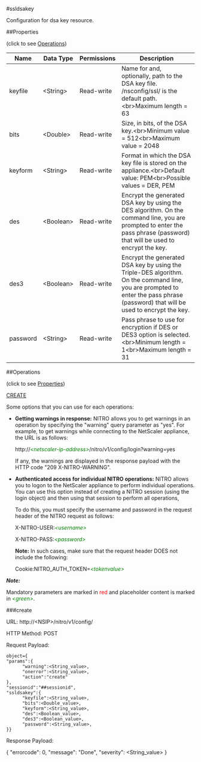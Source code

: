 #ssldsakey

Configuration for dsa key resource.


##Properties 
<span>(click to see [Operations](#operations))</span>


<table><thead><tr><th>Name</th><th> Data Type</th><th> Permissions</th><th>Description</th></tr></thead><tbody><tr><td>keyfile</td><td>&lt;String></td><td>Read-write</td><td>Name for and, optionally, path to the DSA key file. /nsconfig/ssl/ is the default path.&lt;br>Maximum length = 63</td><tr><tr><td>bits</td><td>&lt;Double></td><td>Read-write</td><td>Size, in bits, of the DSA key.&lt;br>Minimum value = 512&lt;br>Maximum value = 2048</td><tr><tr><td>keyform</td><td>&lt;String></td><td>Read-write</td><td>Format in which the DSA key file is stored on the appliance.&lt;br>Default value: PEM&lt;br>Possible values = DER, PEM</td><tr><tr><td>des</td><td>&lt;Boolean></td><td>Read-write</td><td>Encrypt the generated DSA key by using the DES algorithm. On the command line, you are prompted to enter the pass phrase (password) that will be used to encrypt the key.</td><tr><tr><td>des3</td><td>&lt;Boolean></td><td>Read-write</td><td>Encrypt the generated DSA key by using the Triple-DES algorithm. On the command line, you are prompted to enter the pass phrase (password) that will be used to encrypt the key.</td><tr><tr><td>password</td><td>&lt;String></td><td>Read-write</td><td>Pass phrase to use for encryption if DES or DES3 option is selected.&lt;br>Minimum length = 1&lt;br>Maximum length = 31</td><tr></tbody></table>
##Operations 
<span>(click to see [Properties](#properties))</span>


[CREATE](#create)


Some options that you can use for each operations:
<ul><li><p><b>Getting warnings in response:</b> NITRO allows you to get warnings in an operation by specifying the "warning" query parameter as "yes". For example, to get warnings while connecting to the NetScaler appliance, the URL is as follows:</p><p>http://<span style="color:green;font-style:italic;">&lt;netscaler-ip-address&gt;</span>/nitro/v1/config/login?warning=yes</p><p>If any, the warnings are displayed in the response payload with the HTTP code "209 X-NITRO-WARNING".</p></li><li><p><b>Authenticated access for individual NITRO operations:</b> NITRO allows you to logon to the NetScaler appliance to perform individual operations. You can use this option instead of creating a NITRO session (using the login object) and then using that session to perform all operations,</p><p>To do this, you must specify the username and password in the request header of the NITRO request as follows:</p><p>X-NITRO-USER:<span style="color:green;font-style:italic;">&lt;username&gt;</span></p><p>X-NITRO-PASS:<span style="color:green;font-style:italic;">&lt;password&gt;</span></p><p><b>Note:</b> In such cases, make sure that the request header DOES not include the following:</p><p>Cookie:NITRO_AUTH_TOKEN=<span style="color:green;font-style:italic;">&lt;tokenvalue&gt;</span></p></li></ul>



***Note:*** 
Mandatory parameters are marked in <span style="color:#FF0000;">red</span> and placeholder content is marked in <span style="color:green;font-style:italic">&lt;green&gt;</span>.

###create



URL: http://&lt;NSIP&gt;/nitro/v1/config/
HTTP Method: POST
Request Payload: ```object={"params":{      "warning":<String_value>,      "onerror":<String_value>,      "action":"create"},"sessionid":"##sessionid","ssldsakey":{      "keyfile":<String_value>,      "bits":<Double_value>,      "keyform":<String_value>,      "des":<Boolean_value>,      "des3":<Boolean_value>,      "password":<String_value>,}}```
Response Payload: 
{ "errorcode": 0, "message": "Done", "severity": <String_value> }


